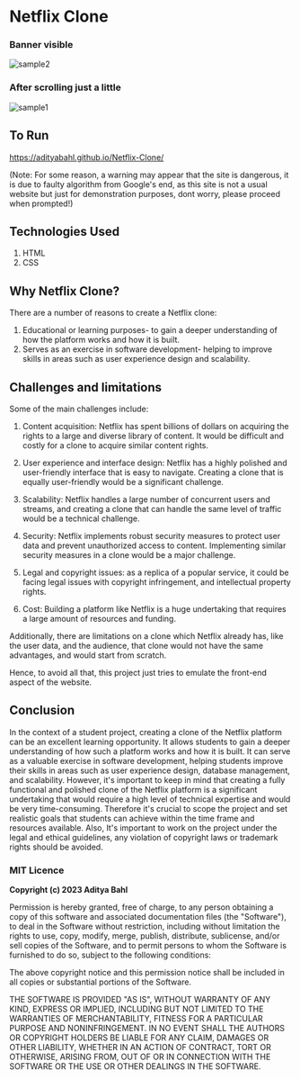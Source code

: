 # Netflix Clone

### Banner visible

![sample2](https://user-images.githubusercontent.com/90335449/213012905-94442d52-fa9a-4978-9d03-9fe21bdd8cb1.png)

### After scrolling just a little

![sample1](https://user-images.githubusercontent.com/90335449/213012882-1bd1fe78-c90a-4bbb-826e-5591da94fd12.png)

## To Run

https://adityabahl.github.io/Netflix-Clone/

(Note: For some reason, a warning may appear that the site is dangerous, it is due to faulty algorithm from Google's end, as this site is not a usual website but just for demonstration purposes, dont worry, please proceed when prompted!)

## Technologies Used

1. HTML
2. CSS

## Why Netflix Clone?

There are a number of reasons to create a Netflix clone:

1. Educational or learning purposes- to gain a deeper understanding of how the platform works and how it is built.
2. Serves as an exercise in software development- helping to improve skills in areas such as user experience design and scalability.

## Challenges and limitations

Some of the main challenges include:

1. Content acquisition: Netflix has spent billions of dollars on acquiring the rights to a large and diverse library of content. It would be difficult and costly for a clone to acquire similar content rights.

2. User experience and interface design: Netflix has a highly polished and user-friendly interface that is easy to navigate. Creating a clone that is equally user-friendly would be a significant challenge.

3. Scalability: Netflix handles a large number of concurrent users and streams, and creating a clone that can handle the same level of traffic would be a technical challenge.

4. Security: Netflix implements robust security measures to protect user data and prevent unauthorized access to content. Implementing similar security measures in a clone would be a major challenge.

5. Legal and copyright issues: as a replica of a popular service, it could be facing legal issues with copyright infringement, and intellectual property rights.

6. Cost: Building a platform like Netflix is a huge undertaking that requires a large amount of resources and funding.

Additionally, there are limitations on a clone which Netflix already has, like the user data, and the audience, that clone would not have the same advantages, and would start from scratch.

Hence, to avoid all that, this project just tries to emulate the front-end aspect of the website.

## Conclusion

In the context of a student project, creating a clone of the Netflix platform can be an excellent learning opportunity. It allows students to gain a deeper understanding of how such a platform works and how it is built. It can serve as a valuable exercise in software development, helping students improve their skills in areas such as user experience design, database management, and scalability. However, it's important to keep in mind that creating a fully functional and polished clone of the Netflix platform is a significant undertaking that would require a high level of technical expertise and would be very time-consuming. Therefore it's crucial to scope the project and set realistic goals that students can achieve within the time frame and resources available. Also, It's important to work on the project under the legal and ethical guidelines, any violation of copyright laws or trademark rights should be avoided.

### MIT Licence

**Copyright (c) 2023 Aditya Bahl**

Permission is hereby granted, free of charge, to any person obtaining a copy of this software and associated documentation files (the "Software"), to deal in the Software without restriction, including without limitation the rights to use, copy, modify, merge, publish, distribute, sublicense, and/or sell copies of the Software, and to permit persons to whom the Software is furnished to do so, subject to the following conditions:

The above copyright notice and this permission notice shall be included in all copies or substantial portions of the Software.

THE SOFTWARE IS PROVIDED "AS IS", WITHOUT WARRANTY OF ANY KIND, EXPRESS OR IMPLIED, INCLUDING BUT NOT LIMITED TO THE WARRANTIES OF MERCHANTABILITY, FITNESS FOR A PARTICULAR PURPOSE AND NONINFRINGEMENT. IN NO EVENT SHALL THE AUTHORS OR COPYRIGHT HOLDERS BE LIABLE FOR ANY CLAIM, DAMAGES OR OTHER LIABILITY, WHETHER IN AN ACTION OF CONTRACT, TORT OR OTHERWISE, ARISING FROM, OUT OF OR IN CONNECTION WITH THE SOFTWARE OR THE USE OR OTHER DEALINGS IN THE SOFTWARE.
